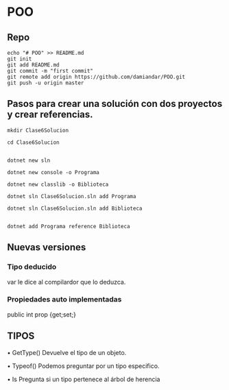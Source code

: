 ﻿# POO

## Repo
```
echo "# POO" >> README.md
git init
git add README.md
git commit -m "first commit" 
git remote add origin https://github.com/damiandar/POO.git
git push -u origin master
```

## Pasos para crear una solución con dos proyectos y crear referencias.
```
mkdir Clase6Solucion

cd Clase6Solucion


dotnet new sln

dotnet new console -o Programa

dotnet new classlib -o Biblioteca

dotnet sln Clase6Solucion.sln add Programa

dotnet sln Clase6Solucion.sln add Biblioteca


dotnet add Programa reference Biblioteca
```
## Nuevas versiones

### Tipo deducido
 
var le dice al compilardor que lo deduzca.

### Propiedades auto implementadas

public int prop {get;set;} 

## TIPOS


• GetType()
Devuelve	el	tipo	de	un	objeto.

• Typeof()
Podemos	preguntar	por	un	tipo	especifico.

• Is
Pregunta	si	un	tipo	pertenece	al	árbol	de	herencia
